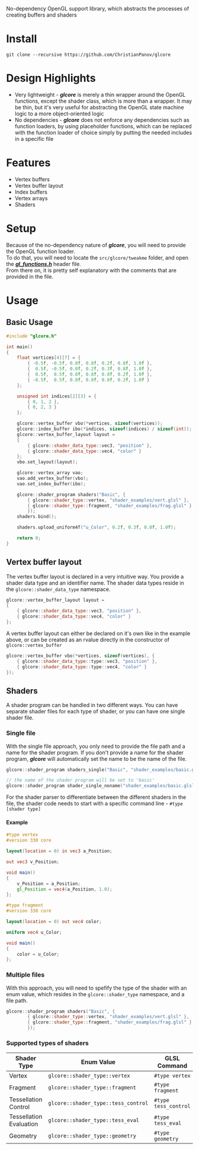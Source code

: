 No-dependency OpenGL support library, which abstracts the processes of creating buffers and shaders
# Install
```
git clone --recursive https://github.com/ChristianPanov/glcore
```
# Design Highlights
- Very lightweight - ***glcore*** is merely a thin wrapper around the OpenGL functions, except the shader class, which is more than a wrapper. It may be thin, but it's very useful for abstracting the OpenGL state machine logic to a more object-oriented logic
- No dependencies - ***glcore*** does not enforce any dependencies such as function loaders, by using placeholder functions, which can be replaced with the function loader of choice simply by putting the needed includes in a specific file
# Features
- Vertex buffers
- Vertex buffer layout
- Index buffers
- Vertex arrays
- Shaders
# Setup
Because of the no-dependency nature of ***glcore***, you will need to provide the OpenGL function loader.\
To do that, you will need to locate the ```src/glcore/tweakme``` folder, and open the [***gl_functions.h***](https://github.com/ChristianPanov/glcore/blob/main/glcore/src/glcore/tweakme/gl_functions.h) header file.\
From there on, it is pretty self explanatory with the comments that are provided in the file.
# Usage
## Basic Usage
```cpp
#include "glcore.h"

int main()
{
	float vertices[4][7] = {
		{ -0.5f, -0.5f, 0.0f, 0.8f, 0.2f, 0.8f, 1.0f },
		{  0.5f, -0.5f, 0.0f, 0.2f, 0.3f, 0.8f, 1.0f },
		{  0.5f,  0.5f, 0.0f, 0.8f, 0.8f, 0.2f, 1.0f },
		{ -0.5f,  0.5f, 0.0f, 0.8f, 0.8f, 0.2f, 1.0f }
	};

	unsigned int indices[2][3] = {
		{ 0, 1, 2 },
		{ 0, 2, 3 }
	};

	glcore::vertex_buffer vbo(*vertices, sizeof(vertices));
	glcore::index_buffer ibo(*indices, sizeof(indices) / sizeof(int));
	glcore::vertex_buffer_layout layout =
	{
		{ glcore::shader_data_type::vec3, "position" },
		{ glcore::shader_data_type::vec4, "color" }
	};
	vbo.set_layout(layout);

	glcore::vertex_array vao;
	vao.add_vertex_buffer(vbo);
	vao.set_index_buffer(ibo);

	glcore::shader_program shaders("Basic", {
		{ glcore::shader_type::vertex, "shader_examples/vert.glsl" },
		{ glcore::shader_type::fragment, "shader_examples/frag.glsl" }
		});
	shaders.bind();

	shaders.upload_uniform4f("u_Color", 0.2f, 0.3f, 0.8f, 1.0f);

	return 0;
}
```
## Vertex buffer layout
The vertex buffer layout is declared in a very intuitive way. You provide a shader data type and an identifier name. The shader data types reside in the ```glcore::shader_data_type``` namespace.
```cpp
glcore::vertex_buffer_layout layout =
{
	{ glcore::shader_data_type::vec3, "position" },
	{ glcore::shader_data_type::vec4, "color" }
};
```
A vertex buffer layout can either be declared on it's own like in the example above, or can be created as an rvalue directly in the constructor of ```glcore::vertex_buffer```
```cpp
glcore::vertex_buffer vbo(*vertices, sizeof(vertices), {
	{ glcore::shader_data_type::type::vec3, "position" },
	{ glcore::shader_data_type::type::vec4, "color" }
});
```
## Shaders
A shader program can be handled in two different ways. You can have separate shader files for each type of shader, or you can have one single shader file.
### Single file
With the single file approach, you only need to provide the file path and a name for the shader program. If you don't provide a name for the shader program, ***glcore*** will automatically set the name to be the name of the file.
```cpp
glcore::shader_program shaders_single("Basic", "shader_examples/basic.glsl");

// the name of the shader program will be set to 'basic'
glcore::shader_program shader_single_noname("shader_examples/basic.glsl");
```
For the shader parser to differentiate between the different shaders in the file, the shader code needs to start with a specific command line - ```#type [shader type]```
#### Example
```glsl
#type vertex
#version 330 core

layout(location = 0) in vec3 a_Position;

out vec3 v_Position;

void main()
{
	v_Position = a_Position;
	gl_Position = vec4(a_Position, 1.0);
};

#type fragment
#version 330 core

layout(location = 0) out vec4 color;

uniform vec4 u_Color;

void main()
{
	color = u_Color;
};
```
### Multiple files
With this approach, you will need to spefify the type of the shader with an enum value, which resides in the ```glcore::shader_type``` namespace, and a file path.
```cpp
glcore::shader_program shaders("Basic", {
		{ glcore::shader_type::vertex, "shader_examples/vert.glsl" },
		{ glcore::shader_type::fragment, "shader_examples/frag.glsl" }
		});
```
### Supported types of shaders
Shader Type | Enum Value | GLSL Command
------------ | ------------- | -------------
Vertex | ```glcore::shader_type::vertex``` | ```#type vertex```
Fragment | ```glcore::shader_type::fragment``` | ```#type fragment```
Tessellation Control | ```glcore::shader_type::tess_control``` | ```#type tess_control```
Tessellation Evaluation | ```glcore::shader_type::tess_eval``` | ```#type tess_eval```
Geometry | ```glcore::shader_type::geometry``` | ```#type geometry```
